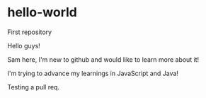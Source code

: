 # hello-world
First repository 



Hello guys!

Sam here, I'm new to github and would like to learn more about it!

I'm trying to advance my learnings in JavaScript and Java!


Testing a pull req.
